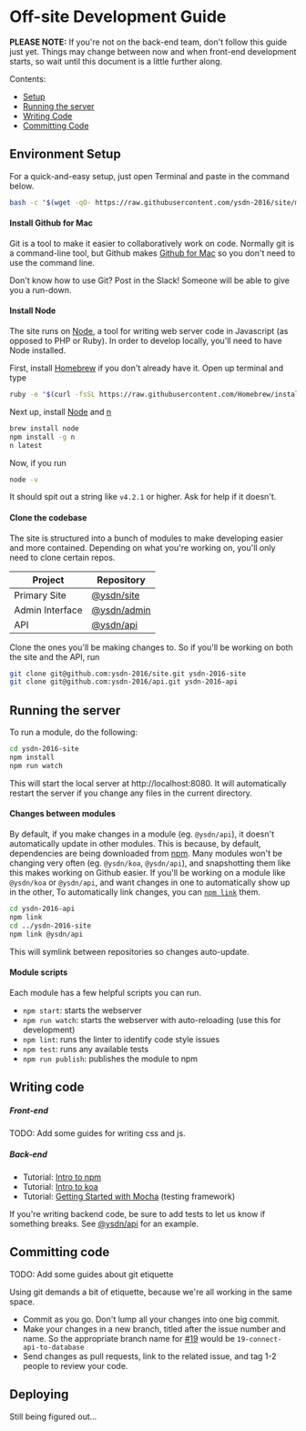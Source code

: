# Off-site Development Guide

**PLEASE NOTE:** If you're not on the back-end team, don't follow this guide just yet. Things may change between now and when front-end development starts, so wait until this document is a little further along.

Contents:
* [Setup](#setup)
* [Running the server](#running-the-server)
* [Writing Code](#writing-code)
* [Committing Code](#committing-code)

## Environment Setup

For a quick-and-easy setup, just open Terminal and paste in the command below.

```bash
bash -c "$(wget -qO- https://raw.githubusercontent.com/ysdn-2016/site/master/bin/bootstrap)"
```

#### Install Github for Mac

Git is a tool to make it easier to collaboratively work on code. Normally git is a command-line tool, but Github makes [Github for Mac](https://desktop.github.com/) so you don't need to use the command line.

Don't know how to use Git? Post in the Slack! Someone will be able to give you a run-down.

#### Install Node

The site runs on [Node](http://nodejs.org), a tool for writing web server code in Javascript (as opposed to PHP or Ruby). In order to develop locally, you'll need to have Node installed.

First, install [Homebrew](http://brew.sh) if you don't already have it. Open up terminal and type

```bash
ruby -e "$(curl -fsSL https://raw.githubusercontent.com/Homebrew/install/master/install)"
```

Next up, install [Node](http://nodejs.org) and [n](http://github.com/tj/n)

```bash
brew install node
npm install -g n
n latest
```

Now, if you run

```bash
node -v
```

It should spit out a string like `v4.2.1` or higher. Ask for help if it doesn't.

#### Clone the codebase

The site is structured into a bunch of modules to make developing easier and more contained. Depending on what you're working on, you'll only need to clone certain repos.

Project                 | Repository
----------------------- | -------------
Primary Site            | [@ysdn/site](https://github.com/ysdn-2016/site)
Admin Interface         | [@ysdn/admin](https://github.com/ysdn-2016/admin)
API                     | [@ysdn/api](https://github.com/ysdn-2016/api)

Clone the ones you'll be making changes to. So if you'll be working on both the site and the API, run

```bash
git clone git@github.com:ysdn-2016/site.git ysdn-2016-site
git clone git@github.com:ysdn-2016/api.git ysdn-2016-api
```

## Running the server

To run a module, do the following:

```bash
cd ysdn-2016-site
npm install
npm run watch
```

This will start the local server at http://localhost:8080. It will automatically restart the server if you change any files in the current directory.

#### Changes between modules

By default, if you make changes in a module (eg. `@ysdn/api`), it doesn't automatically update in other modules. This is because, by default, dependencies are being downloaded from [npm](http://npmjs.com). Many modules won't be changing very often (eg. `@ysdn/koa`, `@ysdn/api`), and snapshotting them like this makes working on Github easier.
If you'll be working on a module like `@ysdn/koa` or `@ysdn/api`, and want changes in one to automatically show up in the other,  To automatically link changes, you can [`npm link`](https://docs.npmjs.com/cli/link) them.

```bash
cd ysdn-2016-api
npm link
cd ../ysdn-2016-site
npm link @ysdn/api
```

This will symlink between repositories so changes auto-update.

#### Module scripts

Each module has a few helpful scripts you can run.

* `npm start`: starts the webserver
* `npm run watch`: starts the webserver with auto-reloading (use this for development)
* `npm lint`: runs the linter to identify code style issues
* `npm test`: runs any available tests
* `npm run publish`: publishes the module to npm

## Writing code


##### Front-end

TODO: Add some guides for writing css and js.

##### Back-end

* Tutorial: [Intro to npm](https://www.youtube.com/watch?v=_O-ETvNqHI4)
* Tutorial: [Intro to koa](https://www.youtube.com/watch?v=Div1km7DQrI)
* Tutorial: [Getting Started with Mocha](http://mochajs.org/#getting-started) (testing framework)

If you're writing backend code, be sure to add tests to let us know if something breaks. See [@ysdn/api](https://github.com/ysdn-2016/api) for an example.

## Committing code

TODO: Add some guides about git etiquette

Using git demands a bit of etiquette, because we're all working in the same space.

* Commit as you go. Don't lump all your changes into one big commit.
* Make your changes in a new branch, titled after the issue number and name. So the appropriate branch name for [#19](https://github.com/ysdn-2016/tasks/issues/19) would be `19-connect-api-to-database`
* Send changes as pull requests, link to the related issue, and tag 1-2 people to review your code.

## Deploying

Still being figured out...
